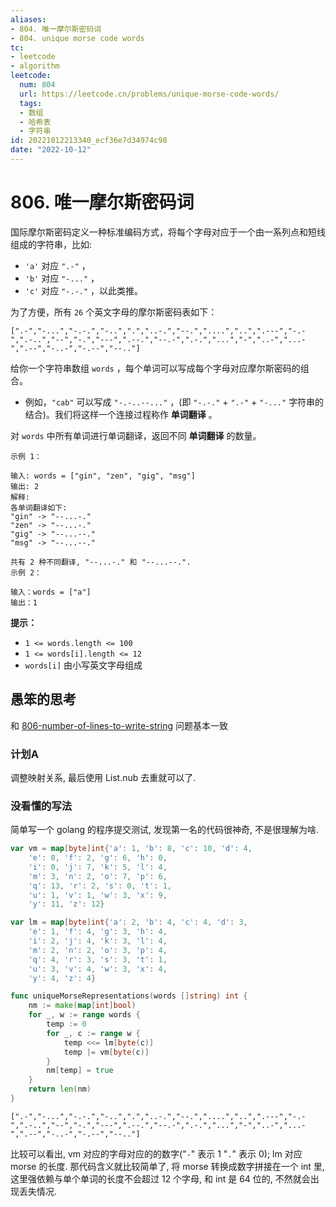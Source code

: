```yaml
---
aliases:
- 804. 唯一摩尔斯密码词
- 804. unique morse code words
tc:
- leetcode
- algorithm
leetcode:
  num: 804
  url: https://leetcode.cn/problems/unique-morse-code-words/
  tags:
  - 数组
  - 哈希表
  - 字符串
id: 20221012213340_ecf36e7d34974c98
date: "2022-10-12"
---
```


# 806. 唯一摩尔斯密码词

国际摩尔斯密码定义一种标准编码方式，将每个字母对应于一个由一系列点和短线组成的字符串，比如:

* `'a'` 对应 `".-"` ，
* `'b'` 对应 `"-..."` ，
* `'c'` 对应 `"-.-."` ，以此类推。

为了方便，所有 `26` 个英文字母的摩尔斯密码表如下：

`[".-","-...","-.-.","-..",".","..-.","--.","....","..",".---","-.-",".-..","--","-.","---",".--.","--.-",".-.","...","-","..-","...-",".--","-..-","-.--","--.."]`

给你一个字符串数组 `words` ，每个单词可以写成每个字母对应摩尔斯密码的组合。

* 例如，`"cab"` 可以写成 `"-.-..--..."` ，(即 `"-.-."` + `".-"` + `"-..."` 字符串的结合)。我们将这样一个连接过程称作 **单词翻译** 。

对 `words` 中所有单词进行单词翻译，返回不同 **单词翻译** 的数量。

```
示例 1：

输入: words = ["gin", "zen", "gig", "msg"]
输出: 2
解释:
各单词翻译如下:
"gin" -> "--...-."
"zen" -> "--...-."
"gig" -> "--...--."
"msg" -> "--...--."

共有 2 种不同翻译, "--...-." 和 "--...--.".
示例 2：

输入：words = ["a"]
输出：1
```

**提示：**

* `1 <= words.length <= 100`
* `1 <= words[i].length <= 12`
* `words[i]` 由小写英文字母组成

## 愚笨的思考

和 [806-number-of-lines-to-write-string](806-number-of-lines-to-write-string.md) 问题基本一致

### 计划A

调整映射关系, 最后使用 List.nub 去重就可以了.

### 没看懂的写法

简单写一个 golang 的程序提交测试, 发现第一名的代码很神奇, 不是很理解为啥.

```go
var vm = map[byte]int{'a': 1, 'b': 8, 'c': 10, 'd': 4,
    'e': 0, 'f': 2, 'g': 6, 'h': 0,
    'i': 0, 'j': 7, 'k': 5, 'l': 4,
    'm': 3, 'n': 2, 'o': 7, 'p': 6,
    'q': 13, 'r': 2, 's': 0, 't': 1,
    'u': 1, 'v': 1, 'w': 3, 'x': 9,
    'y': 11, 'z': 12}

var lm = map[byte]int{'a': 2, 'b': 4, 'c': 4, 'd': 3,
    'e': 1, 'f': 4, 'g': 3, 'h': 4,
    'i': 2, 'j': 4, 'k': 3, 'l': 4,
    'm': 2, 'n': 2, 'o': 3, 'p': 4,
    'q': 4, 'r': 3, 's': 3, 't': 1,
    'u': 3, 'v': 4, 'w': 3, 'x': 4,
    'y': 4, 'z': 4}

func uniqueMorseRepresentations(words []string) int {
    nm := make(map[int]bool)
    for _, w := range words {
        temp := 0
        for _, c := range w {
            temp <<= lm[byte(c)]
            temp |= vm[byte(c)]
        }
        nm[temp] = true
    }
    return len(nm)
}
```

`[".-","-...","-.-.","-..",".","..-.","--.","....","..",".---","-.-",".-..","--","-.","---",".--.","--.-",".-.","...","-","..-","...-",".--","-..-","-.--","--.."]`

比较可以看出, vm 对应的字母对应的的数字("`-`" 表示 1 "`.`" 表示 0); lm 对应 morse 的长度. 那代码含义就比较简单了, 将 morse 转换成数字拼接在一个 int 里, 这里强依赖与单个单词的长度不会超过 12 个字母, 和 int 是 64 位的, 不然就会出现丢失情况.
